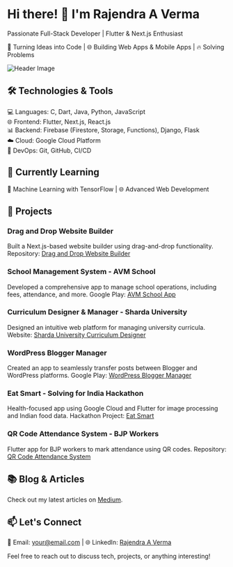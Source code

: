 # Hi there! 👋 I'm Rajendra A Verma

Passionate Full-Stack Developer | Flutter & Next.js Enthusiast

🚀 Turning Ideas into Code | 🌐 Building Web Apps & Mobile Apps | 🔥 Solving Problems

![Header Image](url_to_your_header_image)

## 🛠️ Technologies & Tools

💻 Languages: C, Dart, Java, Python, JavaScript \
🌐 Frontend: Flutter, Next.js, React.js \
📊 Backend: Firebase (Firestore, Storage, Functions), Django, Flask \
☁️ Cloud: Google Cloud Platform \
🚀 DevOps: Git, GitHub, CI/CD

## 🌱 Currently Learning

🤖 Machine Learning with TensorFlow | 🌐 Advanced Web Development

## 🔭 Projects

### Drag and Drop Website Builder
Built a Next.js-based website builder using drag-and-drop functionality.
Repository: [Drag and Drop Website Builder](https://github.com/RajendraAVerma/Drag-And-Drop-Website-Builder-NextJs)

### School Management System - AVM School
Developed a comprehensive app to manage school operations, including fees, attendance, and more.
Google Play: [AVM School App](https://play.google.com/store/apps/details?id=com.piccozone.avm)

### Curriculum Designer & Manager - Sharda University
Designed an intuitive web platform for managing university curricula.
Website: [Sharda University Curriculum Designer](https://sharda-university.vercel.app/)

### WordPress Blogger Manager
Created an app to seamlessly transfer posts between Blogger and WordPress platforms.
Google Play: [WordPress Blogger Manager](https://play.google.com/store/apps/details?id=com.piccozone.wordpress_blogger_manager)

### Eat Smart - Solving for India Hackathon
Health-focused app using Google Cloud and Flutter for image processing and Indian food data.
Hackathon Project: [Eat Smart](https://hackathon_link)

### QR Code Attendance System - BJP Workers
Flutter app for BJP workers to mark attendance using QR codes.
Repository: [QR Code Attendance System](https://github.com/RajendraAVerma/QR-Code-Attendance-System)

## 📚 Blog & Articles

Check out my latest articles on [Medium](your_medium_profile_link).

## 📫 Let's Connect

📧 Email: your@email.com | 🌐 LinkedIn: [Rajendra A Verma](linkedin_profile_link)

Feel free to reach out to discuss tech, projects, or anything interesting!

<!-- Add more sections as needed -->

